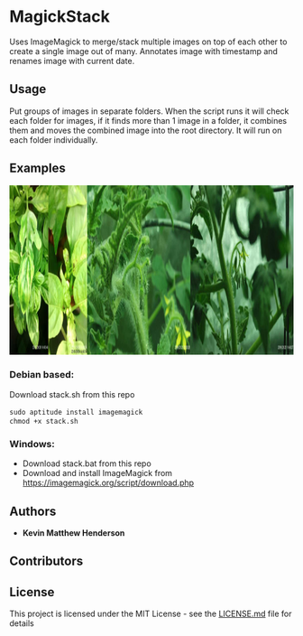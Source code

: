 # MagickStack

Uses ImageMagick to merge/stack multiple images on top of each other to create a single image out of many.  Annotates image with timestamp and renames image with current date.

## Usage

Put groups of images in separate folders.  When the script runs it will check each folder for images, if it finds more than 1 image in a folder, it combines them and moves the combined image into the root directory.  It will run on each folder individually.

## Examples

<img src="https://github.com/niveknosredneh/MagickStack/blob/master/Examples/Examples_2023-12-03.jpg" height="300" align="centre">


### Debian based:

Download stack.sh from this repo
```
sudo aptitude install imagemagick
chmod +x stack.sh
```
### Windows:
- Download stack.bat from this repo
- Download and install ImageMagick from https://imagemagick.org/script/download.php



## Authors

* **Kevin Matthew Henderson**

## Contributors

## License

This project is licensed under the MIT License - see the [LICENSE.md](https://github.com/niveknosredneh/PFSG/blob/master/LICENSE) file for details
